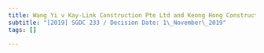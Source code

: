 ```yaml
---
title: Wang Yi v Kay-Link Construction Pte Ltd and Keong Hong Construction Pte Ltd
subtitle: "[2019] SGDC 233 / Decision Date: 1\_November\_2019"
tags: []

---
```

